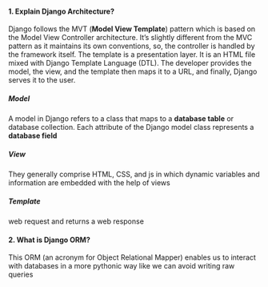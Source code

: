 #### 1. Explain Django Architecture?
Django follows the MVT (**Model View Template**) pattern which is based on the Model View Controller architecture. It’s slightly different from the MVC pattern as it maintains its own conventions, so, the controller is handled by the framework itself. The template is a presentation layer. It is an HTML file mixed with Django Template Language (DTL). The developer provides the model, the view, and the template then maps it to a URL, and finally, Django serves it to the user.

##### Model 
A model in Django refers to a class that maps to a **database table** or database collection. Each attribute of the Django model class represents a **database field**

#####  View  
They generally comprise HTML, CSS, and js in which dynamic variables and information are embedded with the help of views

#####  Template  
web request and returns a web response

#### 2. What is Django ORM?
This ORM (an acronym for Object Relational Mapper) enables us to interact with databases in a more pythonic way like we can avoid writing raw queries

